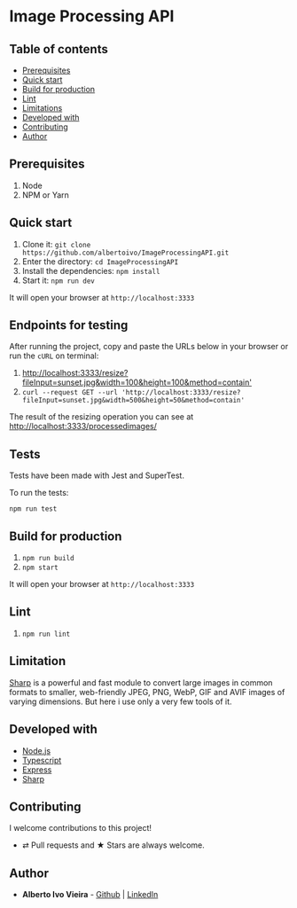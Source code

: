 # Image Processing API

## Table of contents

-   [Prerequisites](#prerequisites)
-   [Quick start](#quick-start)
-   [Build for production](#build-for-production)
-   [Lint](#lint)
-   [Limitations](#limitations)
-   [Developed with](#developed-with)
-   [Contributing](#contributing)
-   [Author](#author)

## Prerequisites

1.  Node
1.  NPM or Yarn

## Quick start

1. Clone it: `git clone https://github.com/albertoivo/ImageProcessingAPI.git`
1. Enter the directory: `cd ImageProcessingAPI`
1. Install the dependencies: `npm install`
1. Start it: `npm run dev`

It will open your browser at `http://localhost:3333`

## Endpoints for testing

After running the project, copy and paste the URLs below in your browser or run the `cURL` on terminal:

1. [http://localhost:3333/resize?fileInput=sunset.jpg&width=100&height=100&method=contain']()
1. `curl --request GET --url 'http://localhost:3333/resize?fileInput=sunset.jpg&width=500&height=50&method=contain'`

The result of the resizing operation you can see at <a href='http://localhost:3333/processedimages/'>http://localhost:3333/processedimages/</a>

## Tests

Tests have been made with Jest and SuperTest.

To run the tests:

`npm run test`

## Build for production

1. `npm run build`
1. `npm start`

It will open your browser at `http://localhost:3333`

## Lint

1. `npm run lint`

## Limitation

[Sharp](https://sharp.pixelplumbing.com/) is a powerful and fast module to convert large images in common formats to smaller, web-friendly JPEG, PNG, WebP, GIF and AVIF images of varying dimensions. But here i use only a very few tools of it.

## Developed with

* [Node.js](https://nodejs.org/)
* [Typescript](https://www.typescriptlang.org/)
* [Express](https://expressjs.com/)
* [Sharp](https://sharp.pixelplumbing.com/)

## Contributing

I welcome contributions to this project!

-   ⇄ Pull requests and ★ Stars are always welcome.

## Author

* **Alberto Ivo Vieira** - [Github](https://github.com/albertoivo) | [LinkedIn](https://www.linkedin.com/in/alberto-ivo-vieira/)
